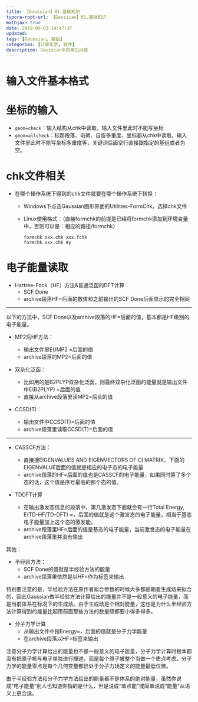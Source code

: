 ```yaml
---
title: 【Gaussian】01.基础知识
typora-root-url: 【Gaussian】01.基础知识
mathjax: true
date: 2019-09-03 14:47:37
updated:
tags: [Gaussian, 基组]
categories: [计算化学, 软件]
description: Gaussian中的常见问题
---
```






# 输入文件基本格式





# 坐标的输入

- `geom=check`：输入结构从chk中读取，输入文件里此时不能写坐标
- `geom=allcheck`：标题段落、电荷、自旋多重度、坐标都从chk中读取。输入文件里此时不能写坐标多重度等，关键词后面空行直接跟指定的基组或者为空。





# chk文件相关

- 在哪个操作系统下得到的chk文件就要在哪个操作系统下转换：

  - Windows下点击Gaussian图形界面的Utilities-FormChk，选择chk文件

  - Linux使用格式：（直接formchk的前提是已经将formchk添加到环境变量中，否则可以是：相应的路径/formchk）

    ```
    formchk xxx.chk xxx.fchk
    formchk xxx.chk #y
    ```

    





# 电子能量读取

- Hartree-Fock（HF）方法&普通泛函的DFT计算：
  - SCF Done
  - archive段落HF=后面的数值和之前输出的SCF Done后面显示的完全相同

------

以下的方法中，SCF Done以及archive段落的HF=后面的值，基本都是HF级别的电子能量。

- MP2后HF方法：
  - 输出文件里EUMP2 =后面的值
  - archive段落的MP2=后面的值

- 双杂化泛函：
  - 比如用的是B2PLYP双杂化泛函，则最终双杂化泛函的能量就是输出文件中E(B2PLYP) =后面的值
  - 直接从archive段落里读MP2=后头的值

- CCSD(T)：
  - 输出文件中CCSD(T)=后面的值
  - archive段落里读取CCSD(T)=后面的值

------

- CASSCF方法：
  - 直接搜EIGENVALUES AND  EIGENVECTORS OF CI MATRIX，下面的EIGENVALUE后面的值就是相应的电子态的电子能量
  - archive段落的HF=后面的值也是CASSCF的电子能量，如果同时算了多个态的话，这个值是序号最高的那个态的值。

- TDDFT计算
  - 在输出激发态信息的段落中，第几激发态下面就会有一行Total Energy, E(TD-HF/TD-DFT) =，后面的值就是这个激发态的电子能量，相当于基态电子能量加上这个态的激发能。
  - archive段落里HF=后面的值是基态的电子能量，当前激发态的电子能量在archive段落里并没有输出

其他：

- 半经验方法：
  - SCF Done的值就是半经验方法的能量
  - archive段落里依然是以HF=作为标签来输出

​		特别要注意的是，半经验方法在原作者拟合参数的时候大多都是朝着生成焓来拟合的，因此Gaussian做半经验方法计算给出的能量并不是一般意义的电子能量，而是当前体系在标况下的生成焓。由于生成焓是个相对能量，这也是为什么半经验方法计算得到的能量比起用前面那些方法的数量级都要小得多得多。

- 分子力学计算
  - 从输出文件中搜Energy=，后面的值就是分子力学能量
  - 在archive段落以HF=标签来输出

​		注意分子力学计算给出的能量也不是一般意义的电子能量，分子力学计算时根本都没有把原子核与电子单独进行描述，而是每个原子被整个当做一个质点考虑。分子力学的能量零点是每个几何变量都恰处于分子力场定义的能量最低位置。

​		由于半经验方法和分子力学方法给出的能量都不是体系的绝对能量，虽然你说成“电子能量”别人也知道你指的是什么，但是说成“单点能”或简单说成“能量”从语义上更合适。
